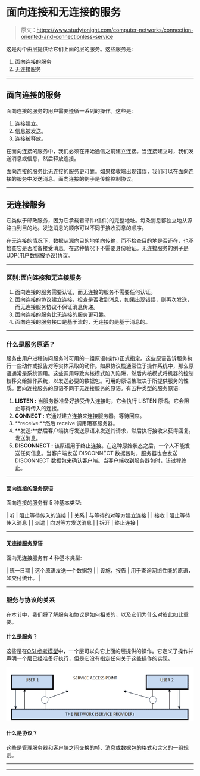 # 面向连接和无连接的服务

> 原文：<https://www.studytonight.com/computer-networks/connection-oriented-and-connectionless-service>

这是两个由层提供给它们上面的层的服务。这些服务是:

1.  面向连接的服务
2.  无连接服务

* * *

## 面向连接的服务

面向连接的服务的用户需要遵循一系列的操作。这些是:

1.  连接建立。
2.  信息被发送。
3.  连接被释放。

在面向连接的服务中，我们必须在开始通信之前建立连接。当连接建立时，我们发送消息或信息，然后释放连接。

面向连接的服务比无连接的服务更可靠。如果接收端出现错误，我们可以在面向连接的服务中发送消息。面向连接的例子是传输控制协议。

* * *

## 无连接服务

它类似于邮政服务，因为它承载着邮件(信件)的完整地址。每条消息都独立地从源路由到目的地。发送消息的顺序可以不同于接收消息的顺序。

在无连接的情况下，数据从源向目的地单向传输，而不检查目的地是否还在，也不检查它是否准备接受消息。在这种情况下不需要身份验证。无连接服务的例子是 UDP(用户数据报协议)协议。

* * *

### 区别:面向连接和无连接服务

1.  面向连接的服务需要认证，而无连接的服务不需要任何认证。
2.  面向连接的协议建立连接，检查是否收到消息，如果出现错误，则再次发送，而无连接服务协议不保证消息传递。
3.  面向连接的服务比无连接的服务更可靠。
4.  面向连接的服务接口是基于流的，无连接的是基于消息的。

* * *

### 什么是服务原语？

服务由用户进程访问服务时可用的一组原语(操作)正式指定。这些原语告诉服务执行一些动作或报告对等实体采取的动作。如果协议栈通常位于操作系统中，那么原语通常是系统调用。这些调用导致内核模式陷入陷阱，然后内核模式将机器的控制权移交给操作系统，以发送必要的数据包。可用的原语集取决于所提供服务的性质。面向连接服务的原语不同于无连接服务的原语。有五种类型的服务原语:

1.  **LISTEN :** 当服务器准备好接受传入连接时，它会执行 LISTEN 原语。它会阻止等待传入的连接。
2.  **CONNECT :** 它通过建立连接来连接服务器。等待回应。
3.  **receive:**然后 receive 调用阻塞服务器。
4.  **发送:**然后客户端执行发送原语来发送其请求，然后执行接收来获得回复。发送消息。
5.  **DISCONNECT :** 该原语用于终止连接。在这种原始状态之后，一个人不能发送任何信息。当客户端发送 DISCONNECT 数据包时，服务器也会发送 DISCONNECT 数据包来确认客户端。当客户端收到服务器包时，该过程终止。

* * *

#### 面向连接的服务原语

面向连接的服务有 5 种基本类型:

| 听 | 阻止等待传入的连接 |
| 关系 | 与等待的对等方建立连接 |
| 接收 | 阻止等待传入消息 |
| 派遣 | 向对等方发送消息 |
| 拆开 | 终止连接 |

* * *

#### 无连接服务原语

面向无连接服务有 4 种基本类型:

| 统一日期 | 这个原语发送一个数据包 |
| 设施，报告 | 用于查询网络性能的原语，如交付统计。 |

* * *

### 服务与协议的关系

在本节中，我们将了解服务和协议是如何相关的，以及它们为什么对彼此如此重要。

#### 什么是服务？

这些是在[OSI 参考模型](/computer-networks/complete-osi-model)中，一个层可以向它上面的层提供的操作。它定义了操作并声明一个层已经准备好执行，但是它没有指定任何关于这些操作的实现。

![Services showing SERVICE ACCESS POINTS](img/a216da6b71219f79c5bfff86cc17a130.png)

#### 什么是协议？

这些是管理服务器和客户端之间交换的帧、消息或数据包的格式和含义的一组规则。

* * *

* * *